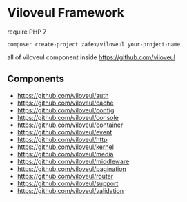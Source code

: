 
# Viloveul Framework

require PHP 7

```batch
composer create-project zafex/viloveul your-project-name
```
all of viloveul component inside https://github.com/viloveul

## Components
- https://github.com/viloveul/auth
- https://github.com/viloveul/cache
- https://github.com/viloveul/config
- https://github.com/viloveul/console
- https://github.com/viloveul/container
- https://github.com/viloveul/event
- https://github.com/viloveul/http
- https://github.com/viloveul/kernel
- https://github.com/viloveul/media
- https://github.com/viloveul/middleware
- https://github.com/viloveul/pagination
- https://github.com/viloveul/router
- https://github.com/viloveul/support
- https://github.com/viloveul/validation
